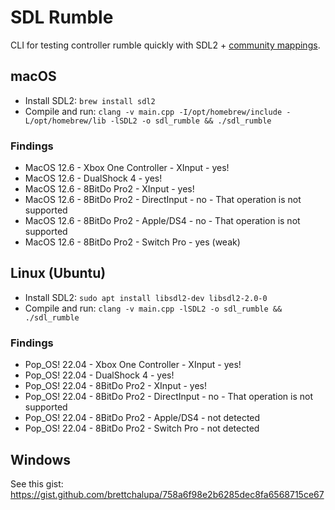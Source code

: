 # SDL Rumble

CLI for testing controller rumble quickly with SDL2 + [community mappings](https://github.com/gabomdq/SDL_GameControllerDB).

## macOS

- Install SDL2: `brew install sdl2`
- Compile and run: `clang -v main.cpp -I/opt/homebrew/include -L/opt/homebrew/lib -lSDL2 -o sdl_rumble && ./sdl_rumble`

### Findings

- MacOS 12.6 - Xbox One Controller - XInput - yes!
- MacOS 12.6 - DualShock 4 - yes!
- MacOS 12.6 - 8BitDo Pro2 - XInput - yes!
- MacOS 12.6 - 8BitDo Pro2 - DirectInput - no - That operation is not supported
- MacOS 12.6 - 8BitDo Pro2 - Apple/DS4 - no - That operation is not supported
- MacOS 12.6 - 8BitDo Pro2 - Switch Pro - yes (weak)

## Linux (Ubuntu)

- Install SDL2: `sudo apt install libsdl2-dev libsdl2-2.0-0`
- Compile and run: `clang -v main.cpp -lSDL2 -o sdl_rumble && ./sdl_rumble`

### Findings

- Pop_OS! 22.04 - Xbox One Controller - XInput - yes!
- Pop_OS! 22.04 - DualShock 4 - yes!
- Pop_OS! 22.04 - 8BitDo Pro2 - XInput - yes!
- Pop_OS! 22.04 - 8BitDo Pro2 - DirectInput - no - That operation is not supported
- Pop_OS! 22.04 - 8BitDo Pro2 - Apple/DS4 - not detected
- Pop_OS! 22.04 - 8BitDo Pro2 - Switch Pro - not detected

## Windows

See this gist: https://gist.github.com/brettchalupa/758a6f98e2b6285dec8fa6568715ce67
